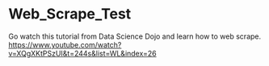 # Web_Scrape_Test

Go watch this tutorial from Data Science Dojo and learn how to web scrape. 
https://www.youtube.com/watch?v=XQgXKtPSzUI&t=244s&list=WL&index=26
